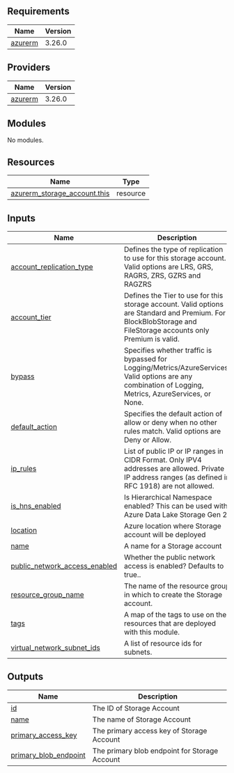 <!-- BEGIN_TF_DOCS -->
## Requirements

| Name | Version |
|------|---------|
| <a name="requirement_azurerm"></a> [azurerm](#requirement\_azurerm) | 3.26.0 |

## Providers

| Name | Version |
|------|---------|
| <a name="provider_azurerm"></a> [azurerm](#provider\_azurerm) | 3.26.0 |

## Modules

No modules.

## Resources

| Name | Type |
|------|------|
| [azurerm_storage_account.this](https://registry.terraform.io/providers/hashicorp/azurerm/3.26.0/docs/resources/storage_account) | resource |

## Inputs

| Name | Description | Type | Default | Required |
|------|-------------|------|---------|:--------:|
| <a name="input_account_replication_type"></a> [account\_replication\_type](#input\_account\_replication\_type) | Defines the type of replication to use for this storage account. Valid options are LRS, GRS, RAGRS, ZRS, GZRS and RAGZRS | `string` | n/a | yes |
| <a name="input_account_tier"></a> [account\_tier](#input\_account\_tier) | Defines the Tier to use for this storage account. Valid options are Standard and Premium. For BlockBlobStorage and FileStorage accounts only Premium is valid. | `string` | n/a | yes |
| <a name="input_bypass"></a> [bypass](#input\_bypass) | Specifies whether traffic is bypassed for Logging/Metrics/AzureServices. Valid options are any combination of Logging, Metrics, AzureServices, or None. | `list(string)` | n/a | yes |
| <a name="input_default_action"></a> [default\_action](#input\_default\_action) | Specifies the default action of allow or deny when no other rules match. Valid options are Deny or Allow. | `string` | n/a | yes |
| <a name="input_ip_rules"></a> [ip\_rules](#input\_ip\_rules) | List of public IP or IP ranges in CIDR Format. Only IPV4 addresses are allowed. Private IP address ranges (as defined in RFC 1918) are not allowed. | `list(string)` | n/a | yes |
| <a name="input_is_hns_enabled"></a> [is\_hns\_enabled](#input\_is\_hns\_enabled) | Is Hierarchical Namespace enabled? This can be used with Azure Data Lake Storage Gen 2. | `bool` | n/a | yes |
| <a name="input_location"></a> [location](#input\_location) | Azure location where Storage account will be deployed | `string` | n/a | yes |
| <a name="input_name"></a> [name](#input\_name) | A name for a Storage account | `string` | n/a | yes |
| <a name="input_public_network_access_enabled"></a> [public\_network\_access\_enabled](#input\_public\_network\_access\_enabled) | Whether the public network access is enabled? Defaults to true.. | `bool` | n/a | yes |
| <a name="input_resource_group_name"></a> [resource\_group\_name](#input\_resource\_group\_name) | The name of the resource group in which to create the Storage account. | `string` | n/a | yes |
| <a name="input_tags"></a> [tags](#input\_tags) | A map of the tags to use on the resources that are deployed with this module. | `map(string)` | n/a | yes |
| <a name="input_virtual_network_subnet_ids"></a> [virtual\_network\_subnet\_ids](#input\_virtual\_network\_subnet\_ids) | A list of resource ids for subnets. | `list(string)` | n/a | yes |

## Outputs

| Name | Description |
|------|-------------|
| <a name="output_id"></a> [id](#output\_id) | The ID of Storage Account |
| <a name="output_name"></a> [name](#output\_name) | The name of Storage Account |
| <a name="output_primary_access_key"></a> [primary\_access\_key](#output\_primary\_access\_key) | The primary access key of Storage Account |
| <a name="output_primary_blob_endpoint"></a> [primary\_blob\_endpoint](#output\_primary\_blob\_endpoint) | The primary blob endpoint for Storage Account |
<!-- END_TF_DOCS -->